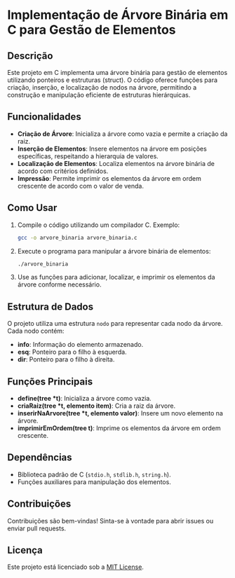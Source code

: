 # Implementação de Árvore Binária em C para Gestão de Elementos

## Descrição
Este projeto em C implementa uma árvore binária para gestão de elementos utilizando ponteiros e estruturas (struct). O código oferece funções para criação, inserção, e localização de nodos na árvore, permitindo a construção e manipulação eficiente de estruturas hierárquicas. 

## Funcionalidades
- **Criação de Árvore**: Inicializa a árvore como vazia e permite a criação da raiz.
- **Inserção de Elementos**: Insere elementos na árvore em posições específicas, respeitando a hierarquia de valores.
- **Localização de Elementos**: Localiza elementos na árvore binária de acordo com critérios definidos.
- **Impressão**: Permite imprimir os elementos da árvore em ordem crescente de acordo com o valor de venda.

## Como Usar
1. Compile o código utilizando um compilador C. Exemplo:
   ```bash
   gcc -o arvore_binaria arvore_binaria.c
   ```
2. Execute o programa para manipular a árvore binária de elementos:
   ```bash
   ./arvore_binaria
   ```
3. Use as funções para adicionar, localizar, e imprimir os elementos da árvore conforme necessário.

## Estrutura de Dados
O projeto utiliza uma estrutura `nodo` para representar cada nodo da árvore. Cada nodo contém:
- **info**: Informação do elemento armazenado.
- **esq**: Ponteiro para o filho à esquerda.
- **dir**: Ponteiro para o filho à direita.

## Funções Principais
- **define(tree *t)**: Inicializa a árvore como vazia.
- **criaRaiz(tree *t, elemento item)**: Cria a raiz da árvore.
- **inserirNaArvore(tree *t, elemento valor)**: Insere um novo elemento na árvore.
- **imprimirEmOrdem(tree t)**: Imprime os elementos da árvore em ordem crescente.

## Dependências
- Biblioteca padrão de C (`stdio.h`, `stdlib.h`, `string.h`).
- Funções auxiliares para manipulação dos elementos.

## Contribuições
Contribuições são bem-vindas! Sinta-se à vontade para abrir issues ou enviar pull requests.

## Licença
Este projeto está licenciado sob a [MIT License](LICENSE).

